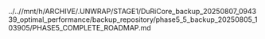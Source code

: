 ../..//mnt/h/ARCHIVE/.UNWRAP/STAGE1/DuRiCore_backup_20250807_094339_optimal_performance/backup_repository/phase5_5_backup_20250805_103905/PHASE5_COMPLETE_ROADMAP.md